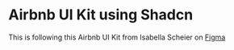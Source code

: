 # Airbnb UI Kit using Shadcn

This is following this Airbnb UI Kit from Isabella Scheier on [Figma](<https://www.figma.com/file/7iJYQEga7Ru9WGPC4xPwdw/Airbnb-UI-Kit-(Community)?type=design&node-id=0%3A1&mode=design&t=dMUvuSkpZOJs1Oe5-1>)
